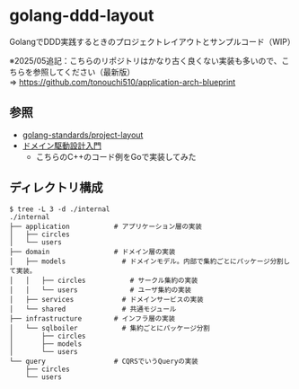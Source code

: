 # golang-ddd-layout
GolangでDDD実践するときのプロジェクトレイアウトとサンプルコード（WIP）

※2025/05追記：こちらのリポジトリはかなり古く良くない実装も多いので、こちらを参照してください（最新版）  
=> https://github.com/tonouchi510/application-arch-blueprint

## 参照
- [golang-standards/project-layout](https://github.com/golang-standards/project-layout)
- [ドメイン駆動設計入門](https://www.amazon.co.jp/dp/479815072X)
  - こちらのC++のコード例をGoで実装してみた

## ディレクトリ構成

```
$ tree -L 3 -d ./internal
./internal
├── application           # アプリケーション層の実装
│   ├── circles
│   └── users
├── domain                # ドメイン層の実装
│   ├── models              # ドメインモデル。内部で集約ごとにパッケージ分割して実装。
│   │   ├── circles           # サークル集約の実装
│   │   └── users             # ユーザ集約の実装
│   ├── services            # ドメインサービスの実装
│   └── shared              # 共通モジュール
├── infrastructure        # インフラ層の実装
│   └── sqlboiler           # 集約ごとにパッケージ分割
│       ├── circles
│       ├── models
│       └── users
└── query                 # CQRSでいうQueryの実装
    ├── circles
    └── users
